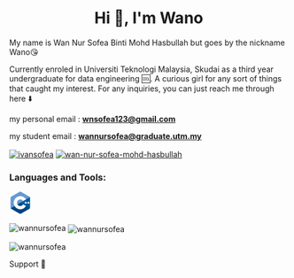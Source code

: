 <h1 align="center">Hi 👋, I'm Wano</h1>

My name is Wan Nur Sofea Binti Mohd Hasbullah but goes by the nickname Wano:kissing_heart:

Currently enroled in Universiti Teknologi Malaysia, Skudai as a third year undergraduate for data engineering :cool:.
A curious girl for any sort of things that caught my interest.
For any inquiries, you can just reach me through here :arrow_down:

my personal email : **wnsofea123@gmail.com**

my student email : **wannursofea@graduate.utm.my**

<!--
<h3 align="left">Connect with me:</h3>
-->
<p align="left">
<a href="https://instagram.com/ivansofea" target="blank"><img align="center" src="https://raw.githubusercontent.com/rahuldkjain/github-profile-readme-generator/master/src/images/icons/Social/instagram.svg" alt="ivansofea" height="30" width="40" /></a>
<a href="https://www.linkedin.com/in/wan-nur-sofea-mohd-hasbullah-80ba01260/" target="blank"><img align="center" src="https://raw.githubusercontent.com/rahuldkjain/github-profile-readme-generator/master/src/images/icons/Social/linked-in-alt.svg" alt="wan-nur-sofea-mohd-hasbullah" height="30" width="40" /></a>

 
<h3 align="left">Languages and Tools:</h3>
<p align="left"> <a href="https://www.w3schools.com/cpp/" target="_blank" rel="noreferrer"> <img src="https://raw.githubusercontent.com/devicons/devicon/master/icons/cplusplus/cplusplus-original.svg" alt="cplusplus" width="40" height="40"/> </a> </p>

<p align="left">
</p>


<p><img align="left" src="https://github-readme-stats.vercel.app/api/top-langs?username=wannursofea&show_icons=true&locale=en&layout=compact" alt="wannursofea" /></p>

<p>&nbsp;<img align="center" src="https://github-readme-stats.vercel.app/api?username=wannursofea&show_icons=true&locale=en" alt="wannursofea" /></p>

<p><img align="center" src="https://github-readme-streak-stats.herokuapp.com/?user=wannursofea&" alt="wannursofea" /></p>

Support 🙏
<!--
**wannursofea/wannursofea** is a ✨ _special_ ✨ repository because its `README.md` (this file) appears on your GitHub profile.
this makes the line invinsible from other to see
-->



 
